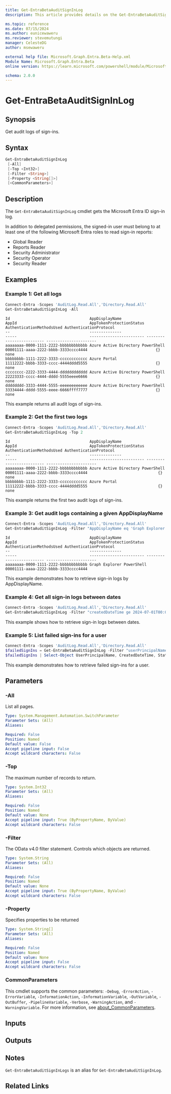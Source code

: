 ```yaml
---
title: Get-EntraBetaAuditSignInLog
description: This article provides details on the Get-EntraBetaAuditSignInLog command.

ms.topic: reference
ms.date: 07/15/2024
ms.author: eunicewaweru
ms.reviewer: stevemutungi
manager: CelesteDG
author: msewaweru

external help file: Microsoft.Graph.Entra.Beta-Help.xml
Module Name: Microsoft.Graph.Entra.Beta
online version: https://learn.microsoft.com/powershell/module/Microsoft.Graph.Entra.Beta/Get-EntraBetaAuditSignInLog

schema: 2.0.0
---
```


# Get-EntraBetaAuditSignInLog

## Synopsis

Get audit logs of sign-ins.

## Syntax

```powershell
Get-EntraBetaAuditSignInLog
 [-All]
 [-Top <Int32>]
 [-Filter <String>]
 [-Property <String[]>]
 [<CommonParameters>]
```

## Description

The `Get-EntraBetaAuditSignInLog` cmdlet gets the Microsoft Entra ID sign-in log.

In addition to delegated permissions, the signed-in user must belong to at least one of the following Microsoft Entra roles to read sign-in reports:

- Global Reader
- Reports Reader
- Security Administrator
- Security Operator
- Security Reader

## Examples

### Example 1: Get all logs

```powershell
Connect-Entra -Scopes 'AuditLog.Read.All','Directory.Read.All'
Get-EntraBetaAuditSignInLog -All  
```

```Output
Id                                   AppDisplayName                     AppId                                AppTokenProtectionStatus AuthenticationMethodsUsed AuthenticationProtocol
--                                   --------------                     -----                                ------------------------ ------------------------- ----------------------
aaaaaaaa-0000-1111-2222-bbbbbbbbbbbb Azure Active Directory PowerShell  00001111-aaaa-2222-bbbb-3333cccc4444                              {}                     none
bbbbbbbb-1111-2222-3333-cccccccccccc Azure Portal                       11112222-bbbb-3333-cccc-4444dddd5555                              {}                     none
cccccccc-2222-3333-4444-dddddddddddd Azure Active Directory PowerShell  22223333-cccc-4444-dddd-5555eeee6666                              {}                     none
dddddddd-3333-4444-5555-eeeeeeeeeeee Azure Active Directory PowerShell  33334444-dddd-5555-eeee-6666ffff7777                              {}                     none
```

This example returns all audit logs of sign-ins.

### Example 2: Get the first two logs

```powershell
Connect-Entra -Scopes 'AuditLog.Read.All','Directory.Read.All'
Get-EntraBetaAuditSignInLog -Top 2
```

```Output
Id                                   AppDisplayName                     AppId                                AppTokenProtectionStatus AuthenticationMethodsUsed AuthenticationProtocol
--                                   --------------                     -----                                ------------------------ ------------------------- ----------------------
aaaaaaaa-0000-1111-2222-bbbbbbbbbbbb Azure Active Directory PowerShell  00001111-aaaa-2222-bbbb-3333cccc4444                               {}                     none                                   
bbbbbbbb-1111-2222-3333-cccccccccccc Azure Portal                       11112222-bbbb-3333-cccc-4444dddd5555                               {}                     none
```

This example returns the first two audit logs of sign-ins.

### Example 3: Get audit logs containing a given AppDisplayName

```powershell
Connect-Entra -Scopes 'AuditLog.Read.All','Directory.Read.All'
Get-EntraBetaAuditSignInLog -Filter "AppDisplayName eq 'Graph Explorer'" -Top 1
```

```Output
Id                                   AppDisplayName                                                 AppId                                AppTokenProtectionStatus AuthenticationMethodsUsed AuthenticationProtocol
--                                   --------------                                                 -----                                ------------------------ ------------------------- ----------------------
aaaaaaaa-0000-1111-2222-bbbbbbbbbbbb Graph Explorer PowerShell  00001111-aaaa-2222-bbbb-3333cccc4444   
```

This example demonstrates how to retrieve sign-in logs by AppDisplayName.

### Example 4: Get all sign-in logs between dates

```powershell
Connect-Entra -Scopes 'AuditLog.Read.All','Directory.Read.All'
Get-EntraBetaAuditSignInLog -Filter "createdDateTime ge 2024-07-01T00:00:00Z and createdDateTime le 2024-07-14T23:59:59Z"
```

This example shows how to retrieve sign-in logs between dates.

### Example 5: List failed sign-ins for a user

```powershell
Connect-Entra -Scopes 'AuditLog.Read.All','Directory.Read.All'
$failedSignIns = Get-EntraBetaAuditSignInLog -Filter "userPrincipalName eq 'SawyerM@contoso.com' and status/errorCode ne 0"
$failedSignIns | Select-Object UserPrincipalName, CreatedDateTime, Status, IpAddress, ClientAppUsed | Format-Table -AutoSize
```

This example demonstrates how to retrieve failed sign-ins for a user.

## Parameters

### -All

List all pages.

```yaml
Type: System.Management.Automation.SwitchParameter
Parameter Sets: (All)
Aliases:

Required: False
Position: Named
Default value: False
Accept pipeline input: False
Accept wildcard characters: False
```

### -Top

The maximum number of records to return.

```yaml
Type: System.Int32
Parameter Sets: (All)
Aliases:

Required: False
Position: Named
Default value: None
Accept pipeline input: True (ByPropertyName, ByValue)
Accept wildcard characters: False
```

### -Filter

The OData v4.0 filter statement.
Controls which objects are returned.

```yaml
Type: System.String
Parameter Sets: (All)
Aliases:

Required: False
Position: Named
Default value: None
Accept pipeline input: True (ByPropertyName, ByValue)
Accept wildcard characters: False
```

### -Property

Specifies properties to be returned

```yaml
Type: System.String[]
Parameter Sets: (All)
Aliases:

Required: False
Position: Named
Default value: None
Accept pipeline input: False
Accept wildcard characters: False
```

### CommonParameters

This cmdlet supports the common parameters: `-Debug`, `-ErrorAction`, `-ErrorVariable`, `-InformationAction`, `-InformationVariable`, `-OutVariable`, `-OutBuffer`, `-PipelineVariable`, `-Verbose`, `-WarningAction`, and `-WarningVariable`. For more information, see [about_CommonParameters](https://go.microsoft.com/fwlink/?LinkID=113216).

## Inputs

## Outputs

## Notes

`Get-EntraBetaAuditSignInLogs` is an alias for `Get-EntraBetaAuditSignInLog`.


## Related Links
